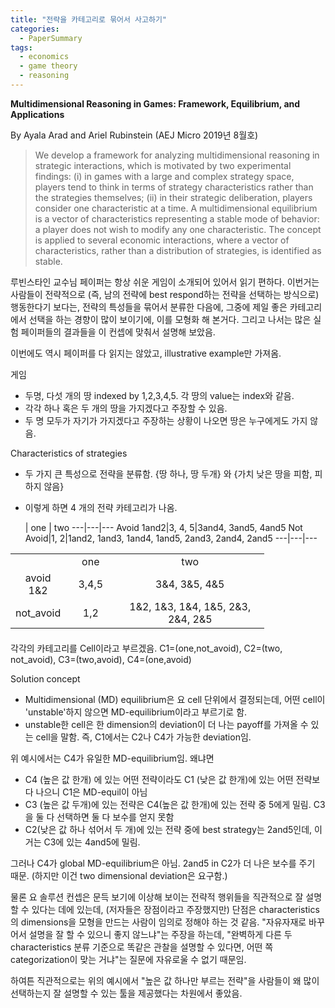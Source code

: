 ```yaml
---
title: "전략을 카테고리로 묶어서 사고하기"
categories:
  - PaperSummary
tags:
  - economics
  - game theory
  - reasoning
---
```

  
**Multidimensional Reasoning in Games: Framework, Equilibrium, and Applications**

By Ayala Arad and Ariel Rubinstein (AEJ Micro 2019년 8월호)

>We develop a framework for analyzing multidimensional reasoning in strategic interactions, which is motivated by two experimental findings: (i) in games with a large and complex strategy space, players tend to think in terms of strategy characteristics rather than the strategies themselves; (ii) in their strategic deliberation, players consider one characteristic at a time. A multidimensional equilibrium is a vector of characteristics representing a stable mode of behavior: a player does not wish to modify any one characteristic. The concept is applied to several economic interactions, where a vector of characteristics, rather than a distribution of strategies, is identified as stable.


루빈스타인 교수님 페이퍼는 항상 쉬운 게임이 소개되어 있어서 읽기 편하다. 이번거는 사람들이 전략적으로 (즉, 남의 전략에 best respond하는 전략을 선택하는 방식으로) 행동한다기 보다는, 전략의 특성들을 묶어서 분류한 다음에, 그중에 제일 좋은 카테고리에서 선택을 하는 경향이 많이 보이기에, 이를 모형화 해 본거다. 그리고 나서는 많은 실험 페이퍼들의 결과들을 이 컨셉에 맞춰서 설명해 보았음.

이번에도 역시 페이퍼를 다 읽지는 않았고, illustrative example만 가져옴.

게임
* 두명, 다섯 개의 땅 indexed by 1,2,3,4,5. 각 땅의 value는 index와 같음.
* 각각 하나 혹은 두 개의 땅을 가지겠다고 주장할 수 있음.
* 두 명 모두가 자기가 가지겠다고 주장하는 상황이 나오면 땅은 누구에게도 가지 않음.

Characteristics of strategies
* 두 가지 큰 특성으로 전략을 분류함. \{땅 하나, 땅 두개\} 와 \{가치 낮은 땅을 피함, 피하지 않음\}
* 이렇게 하면 4 개의 전략 카테고리가 나옴.

   | one | two
---|---|---
Avoid 1and2|3, 4, 5|3and4, 3and5, 4and5
Not Avoid|1, 2|1and2, 1and3, 1and4, 1and5, 2and3, 2and4, 2and5
---|---|---

</ul>
<table style="height:125px;" width="465">
<tbody>
<tr>
<td width="64"></td>
<td style="text-align:center;" width="64">one</td>
<td style="text-align:center;" width="222">two</td>
</tr>
<tr>
<td style="text-align:center;">avoid 1&amp;2</td>
<td style="text-align:center;">3,4,5</td>
<td style="text-align:center;">3&amp;4, 3&amp;5, 4&amp;5</td>
</tr>
<tr>
<td style="text-align:center;">not_avoid</td>
<td style="text-align:center;">1,2</td>
<td style="text-align:center;">1&amp;2, 1&amp;3, 1&amp;4, 1&amp;5, 2&amp;3, 2&amp;4, 2&amp;5</td>
</tr>
</tbody>
</table>

각각의 카테고리를 Cell이라고 부르겠음. C1=(one,not_avoid), C2=(two, not_avoid), C3=(two,avoid), C4=(one,avoid)

Solution concept
* Multidimensional (MD) equilibrium은 요 cell 단위에서 결정되는데, 어떤 cell이 'unstable'하지 않으면 MD-equilibrium이라고 부르기로 함.
* unstable한 cell은 한 dimension의 deviation이 더 나는 payoff를 가져올 수 있는 cell을 말함. 즉, C1에서는 C2나 C4가 가능한 deviation임.

위 예시에서는 C4가 유일한 MD-equilibrium임. 왜냐면
* C4 (높은 값 한개) 에 있는 어떤 전략이라도 C1 (낮은 값 한개)에 있는 어떤 전략보다 나으니 C1은 MD-equil이 아님
* C3 (높은 값 두개)에 있는 전략은 C4(높은 값 한개)에 있는 전략 중 5에게 밀림. C3을 둘 다 선택하면 둘 다 보수를 얻지 못함
* C2(낮은 값 하나 섞어서 두 개)에 있는 전략 중에 best strategy는 2and5인데, 이거는 C3에 있는 4and5에 밀림.

그러나 C4가 global MD-equilibrium은 아님. 2and5 in C2가 더 나은 보수를 주기 때문. (하지만 이건 two dimensional deviation은 요구함.)

물론 요 솔루션 컨셉은 문득 보기에 이상해 보이는 전략적 행위들을 직관적으로 잘 설명할 수 있다는 데에 있는데, (저자들은 장점이라고 주장했지만) 단점은 characteristics의 dimensions을 모형을 만드는 사람이 임의로 정해야 하는 것 같음. "자유자재로 바꾸어서 설명을 잘 할 수 있으니 좋지 않느냐"는 주장을 하는데, "완벽하게 다른 두 characteristics 분류 기준으로 똑같은 관찰을 설명할 수 있다면, 어떤 쪽 categorization이 맞는 거냐"는 질문에 자유로울 수 없기 때문임.

하여튼 직관적으로는 위의 예시에서 "높은 값 하나만 부르는 전략"을 사람들이 왜 많이 선택하는지 잘 설명할 수 있는 툴을 제공했다는 차원에서 좋았음.